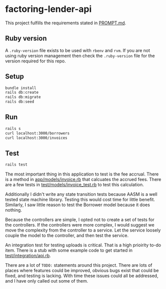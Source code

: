 # factoring-lender-api

This project fulfills the requirements stated in [PROMPT.md](PROMPT.md).

## Ruby version
A `.ruby-version` file exists to be used with `rbenv` and `rvm`. If you are not using ruby version management then check the `.ruby-version` file for the version required for this repo.

## Setup
```sh
bundle install
rails db:create
rails db:migrate
rails db:seed
```

## Run
```sh
rails s
curl localhost:3000/borrowers
curl localhost:3000/invoices
```

## Test
```sh
rails test
```

The most important thing in this application to test is the fee accrual. There is a method in [app/models/invoice.rb](app/models/invoice.rb) that calcuates the accrued fees. There are a few tests in [test/models/invoice_test.rb](app/models/invoice.rb) to test this calculation.

Additionally I didn't write any state transition tests because AASM is a well tested state machine library. Testing this would cost time for little benefit. Similarly, I saw little reason to test the Borrower model because it does nothing. 

Because the controllers are simple, I opted not to create a set of tests for the controllers. If the controllers were more complex, I would suggest we move the complexity from the controller to a service. Let the service loosely couple the model to the controller, and then test the service.

An integration test for testing uploads is critical. That is a high prioirity to-do item. There is a stub with some example code to get started in [test/integration/api.rb](test/integration/api.rb).

There are a lot of `TODO:` statements around this project. There are lots of places where features could be improved, obvious bugs exist that could be fixed, and testing is lacking. With time these issues could all be addressed, and I have only called out some of them.